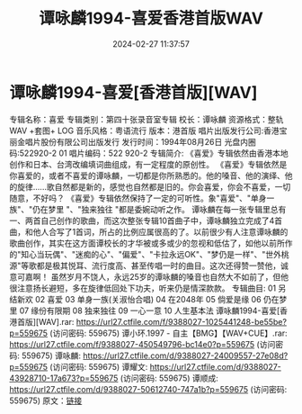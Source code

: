 ﻿---
title: 谭咏麟1994-喜爱香港首版WAV
date: 2024-02-27 11:37:57
categories: WAV车载音乐、镜像
tags: 华语中文
---
# 谭咏麟1994-喜爱[香港首版][WAV]

专辑名称：喜爱
专辑类别：第四十张录音室专辑
校长：谭咏麟
资源格式：整轨WAV +套图+ LOG
音乐风格：粤语流行
版本：港首版
唱片出版发行公司:香港宝丽金唱片股份有限公司出版发行
发行时间：1994年08月26日
光盘内圈码:522920-2 01
唱片编码：522 920-2
专辑简介:
《喜爱》专辑依然由香港本地创作和日本、台湾改编填词曲组成，有一定程度的原创性。
《喜爱》专辑依然是你喜爱的，或者不喜爱的谭咏麟，一切都是你所熟悉的。他的嗓音、他的演绎、他的旋律......歌自然都是新的，感觉也自然都是旧的。你会喜爱，你会不喜爱，一切随意，不好吗？
《喜爱》专辑依然保持了一定的可听性。象"喜爱"、"单身一族"、"仍在梦里 "、"独来独往 "都是委婉动听之作。
谭咏麟在每一张专辑里总有一、两首自己创作的歌曲，而这次整张专辑10首曲子中，谭咏麟独立完成了4首曲，和他人合写了1首词，所占的比例应属很高的了。以前很少有人注意谭咏麟的歌曲创作，其实在这方面谭校长的才华被或多或少的忽视和低估了，如他以前所作的"知心当玩偶"、"迷痴的心"、"偏爱"、"卡拉永远OK"、"梦仍是一样"、"世外桃源"等歌都是极其悦耳、流行度高、甚至传唱一时的曲目。这次还得赞一赞他，诚意可嘉啊！
虽然岁月不饶人，永远25岁的谭咏麟的嗓音也自然大不如前了，但他很注意扬长避短，多在旋律低回处下功夫，听来仍是情深款款。
专辑曲目:
01 另结新欢
02 喜爱
03 单身一族(关淑怡合唱)
04 在2048年
05 倘爱是缘
06 仍在梦里
07 缘份有限期
08 独来独往
09 一心一意
10 人生基本法
谭咏麟1994-喜爱[香港首版][WAV].rar: https://url27.ctfile.com/f/9388027-1025441248-be55be?p=559675
(访问密码: 559675)
谭小环.1997 - 自主【BMG】【WAV+CUE】.rar: https://url27.ctfile.com/f/9388027-450549796-bc14e0?p=559675
(访问密码: 559675)
谭咏麟: https://url27.ctfile.com/d/9388027-24009557-27e08d?p=559675
(访问密码: 559675)
谭耀文: https://url27.ctfile.com/d/9388027-43928710-17a673?p=559675
(访问密码: 559675)
谭顺成: https://url27.ctfile.com/d/9388027-50612740-747a1b?p=559675
(访问密码: 559675)
原文：[链接](https://blog.sina.com.cn/s/blog_1647c7e76010314ie.html)